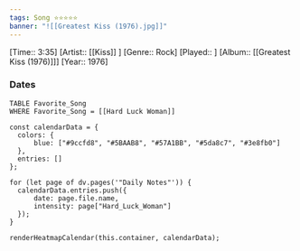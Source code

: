 ```yaml
---
tags: Song ⭐⭐⭐⭐⭐ 
banner: "![[Greatest Kiss (1976).jpg]]"
---
```

[Time:: 3:35]
[Artist:: [[Kiss]] ]
[Genre:: Rock]
[Played:: ]
[Album:: [[Greatest Kiss (1976)]]]
[Year:: 1976]
### Dates
````dataview
TABLE Favorite_Song
WHERE Favorite_Song = [[Hard Luck Woman]]
````
  ```dataviewjs
const calendarData = { 
	colors: { 
		blue: ["#9ccfd8", "#5BAAB8", "#57A1BB", "#5da8c7", "#3e8fb0"] 
	}, 
	entries: [] 
}; 

for (let page of dv.pages('"Daily Notes"')) { 
	calendarData.entries.push({ 
		date: page.file.name, 
		intensity: page["Hard_Luck_Woman"]
	}); 
} 

renderHeatmapCalendar(this.container, calendarData);
```
